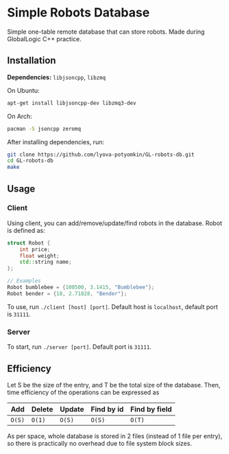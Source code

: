 # Simple Robots Database

Simple one-table remote database that can store robots. Made during GlobalLogic C++ practice.

## Installation

**Dependencies:** `libjsoncpp`, `libzmq`

On Ubuntu:

```bash
apt-get install libjsoncpp-dev libzmq3-dev
```

On Arch:

```bash
pacman -S jsoncpp zeromq
```

After installing dependencies, run:

```bash
git clone https://github.com/lyova-potyomkin/GL-robots-db.git
cd GL-robots-db
make
```

## Usage

### Client

Using client, you can add/remove/update/find robots in the database. Robot is defined as:

```cpp
struct Robot {
    int price;
    float weight;
    std::string name;
};

// Examples
Robot bumblebee = {100500, 3.1415, "Bumblebee"};
Robot bender = {18, 2.71828, "Bender"};
```

To use, run `./client [host] [port]`. Default host is `localhost`, default port is `31111`.

### Server

To start, run `./server [port]`. Default port is `31111`.

## Efficiency

Let S be the size of the entry, and T be the total size of the database.
Then, time efficiency of the operations can be expressed as

| Add    | Delete | Update | Find by id | Find by field |
| ------ | ------ | ------ | ---------- | ------------- |
| `O(S)` | `O(1)` | `O(S)` | `O(S)`     | `O(T)`        |

As per space, whole database is stored in 2 files (instead of 1 file per entry), 
so there is practically no overhead due to file system block sizes.

